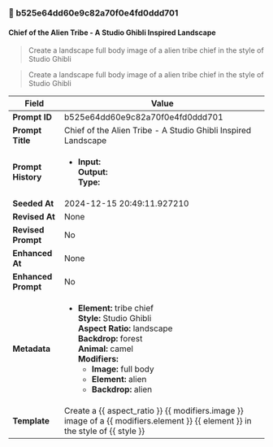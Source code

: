 

### 📜 b525e64dd60e9c82a70f0e4fd0ddd701

#### Chief of the Alien Tribe - A Studio Ghibli Inspired Landscape

> Create a landscape full body image of a alien tribe chief in the style of Studio Ghibli

> Create a landscape full body image of a alien tribe chief in the style of Studio Ghibli

| Field          | Value                                                                                                                                                                      |
|----------------|----------------------------------------------------------------------------------------------------------------------------------------------------------------------------|
| **Prompt ID**  | b525e64dd60e9c82a70f0e4fd0ddd701                                                                                                                                                            |
| **Prompt Title**  | Chief of the Alien Tribe - A Studio Ghibli Inspired Landscape                                                                                                                                                            |
| **Prompt History** | <ul><li>**Input:**  <br> **Output:**  <br> **Type:** </li></ul> |
| **Seeded At** | 2024-12-15 20:49:11.927210                                                                                                                                                   |
| **Revised At** | None                                                                                                                                                   |
| **Revised Prompt** | No                                                                                                                                                                      |
| **Enhanced At** | None                                                                                                                                                  |
| **Enhanced Prompt** | No                                                                                                                                                                    |
| **Metadata**   | <ul><li>**Element:** tribe chief <br> **Style:** Studio Ghibli <br> **Aspect Ratio:** landscape <br> **Backdrop:** forest <br> **Animal:** camel <br> **Modifiers:**<ul><li>**Image:** full body</li><li>**Element:** alien</li><li>**Backdrop:** alien</li></ul></li></ul> |
| **Template**   | Create a {{ aspect_ratio }} {{ modifiers.image }} image of a {{ modifiers.element }} {{ element }} in the style of {{ style }}                                                                                                                                           |


